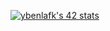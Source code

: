 [![ybenlafk's 42 stats](https://badge.mediaplus.ma/binary/ybenlafk)](https://github.com/oakoudad/badge42)
